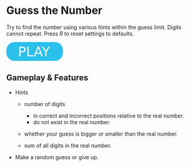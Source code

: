 # Guess the Number

Try to find the number using various hints within the guess limit. Digits cannot repeat. Press _R_ to reset settings to defaults.

[![button](play.png)](gtn.html)

## Gameplay & Features

- Hints

  - number of digits

    - in correct and incorrect positions relative to the real number.
    - do not exist in the real number.

  - whether your guess is bigger or smaller than the real number.

  - sum of all digits in the real number.

- Make a random guess or give up.
